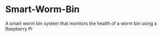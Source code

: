# Smart-Worm-Bin
A smart worm bin system that monitors the health of a worm bin using a Raspberry Pi
